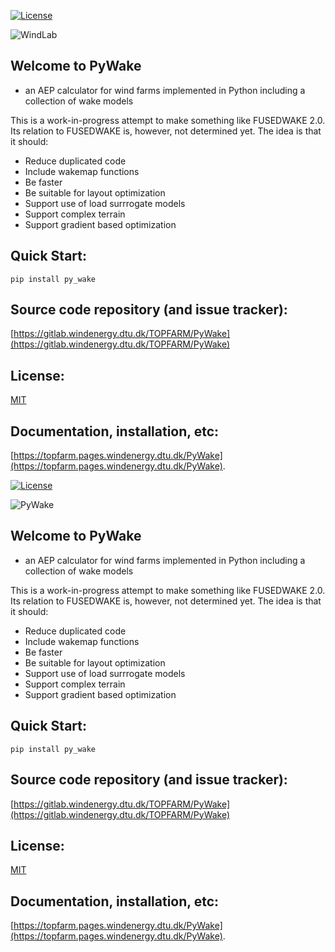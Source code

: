 [![License](https://img.shields.io/pypi/l/py_wake)](https://gitlab.windenergy.dtu.dk/TOPFARM/PyWake/blob/master/LICENSE)

![WindLab](https://github.com/jdlr01/WindLab/WindLab_logo.svg)

## Welcome to PyWake
- an AEP calculator for wind farms implemented in Python including a collection of wake models


This is a work-in-progress attempt to make something like FUSEDWAKE 2.0. Its relation to FUSEDWAKE is, however, not determined yet.
The idea is that it should:

- Reduce duplicated code
- Include wakemap functions
- Be faster
- Be suitable for layout optimization
- Support use of load surrrogate models
- Support complex terrain
- Support gradient based optimization


## Quick Start:

`pip install py_wake`

## Source code repository (and issue tracker):

[https://gitlab.windenergy.dtu.dk/TOPFARM/PyWake](https://gitlab.windenergy.dtu.dk/TOPFARM/PyWake)

## License:
[MIT](https://gitlab.windenergy.dtu.dk/TOPFARM/PyWake/blob/master/LICENSE)

## Documentation, installation, etc:

[https://topfarm.pages.windenergy.dtu.dk/PyWake](https://topfarm.pages.windenergy.dtu.dk/PyWake).



[![License](https://img.shields.io/pypi/l/py_wake)](https://gitlab.windenergy.dtu.dk/TOPFARM/PyWake/blob/master/LICENSE)

![PyWake](https://gitlab.windenergy.dtu.dk/TOPFARM/PyWake/raw/master/docs/logo.svg)

## Welcome to PyWake
- an AEP calculator for wind farms implemented in Python including a collection of wake models


This is a work-in-progress attempt to make something like FUSEDWAKE 2.0. Its relation to FUSEDWAKE is, however, not determined yet.
The idea is that it should:

- Reduce duplicated code
- Include wakemap functions
- Be faster
- Be suitable for layout optimization
- Support use of load surrrogate models
- Support complex terrain
- Support gradient based optimization


## Quick Start:

`pip install py_wake`

## Source code repository (and issue tracker):

[https://gitlab.windenergy.dtu.dk/TOPFARM/PyWake](https://gitlab.windenergy.dtu.dk/TOPFARM/PyWake)

## License:
[MIT](https://gitlab.windenergy.dtu.dk/TOPFARM/PyWake/blob/master/LICENSE)

## Documentation, installation, etc:

[https://topfarm.pages.windenergy.dtu.dk/PyWake](https://topfarm.pages.windenergy.dtu.dk/PyWake).


